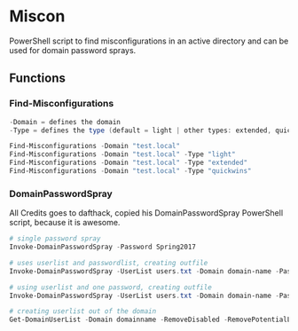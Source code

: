 [](guidance.png)

# Miscon
PowerShell script to find misconfigurations in an active directory and can be used for domain password sprays.

## Functions
### Find-Misconfigurations

```PowerShell
-Domain = defines the domain
-Type = defines the type (default = light | other types: extended, quickwins)
```

```PowerShell
Find-Misconfigurations -Domain "test.local"
Find-Misconfigurations -Domain "test.local" -Type "light"
Find-Misconfigurations -Domain "test.local" -Type "extended"
Find-Misconfigurations -Domain "test.local" -Type "quickwins"
```

### DomainPasswordSpray
All Credits goes to dafthack, copied his DomainPasswordSpray PowerShell script, because it is awesome.

```PowerShell
# single password spray
Invoke-DomainPasswordSpray -Password Spring2017

# uses userlist and passwordlist, creating outfile
Invoke-DomainPasswordSpray -UserList users.txt -Domain domain-name -PasswordList passlist.txt -OutFile sprayed-creds.txt

# using userlist and one password, creating outfile
Invoke-DomainPasswordSpray -UserList users.txt -Domain domain-name -Password Summer2017 -OutFile sprayed-creds.txt

# creating userlist out of the domain
Get-DomainUserList -Domain domainname -RemoveDisabled -RemovePotentialLockouts | Out-File -Encoding ascii userlist.txt
```

